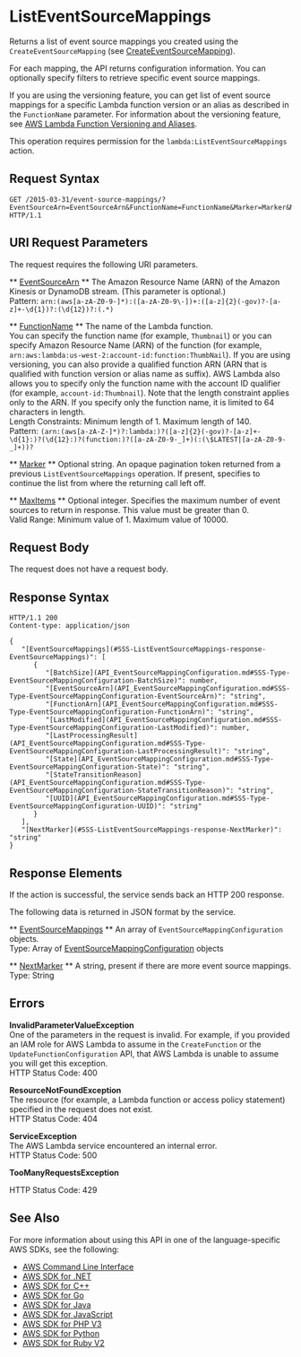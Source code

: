 # ListEventSourceMappings<a name="API_ListEventSourceMappings"></a>

Returns a list of event source mappings you created using the `CreateEventSourceMapping` \(see [CreateEventSourceMapping](API_CreateEventSourceMapping.md)\)\. 

For each mapping, the API returns configuration information\. You can optionally specify filters to retrieve specific event source mappings\.

If you are using the versioning feature, you can get list of event source mappings for a specific Lambda function version or an alias as described in the `FunctionName` parameter\. For information about the versioning feature, see [AWS Lambda Function Versioning and Aliases](https://docs.aws.amazon.com/lambda/latest/dg/versioning-aliases.html)\. 

This operation requires permission for the `lambda:ListEventSourceMappings` action\.

## Request Syntax<a name="API_ListEventSourceMappings_RequestSyntax"></a>

```
GET /2015-03-31/event-source-mappings/?EventSourceArn=EventSourceArn&FunctionName=FunctionName&Marker=Marker&MaxItems=MaxItems HTTP/1.1
```

## URI Request Parameters<a name="API_ListEventSourceMappings_RequestParameters"></a>

The request requires the following URI parameters\.

 ** [EventSourceArn](#API_ListEventSourceMappings_RequestSyntax) **   <a name="SSS-ListEventSourceMappings-request-EventSourceArn"></a>
The Amazon Resource Name \(ARN\) of the Amazon Kinesis or DynamoDB stream\. \(This parameter is optional\.\)  
Pattern: `arn:(aws[a-zA-Z0-9-]*):([a-zA-Z0-9\-])+:([a-z]{2}(-gov)?-[a-z]+-\d{1})?:(\d{12})?:(.*)` 

 ** [FunctionName](#API_ListEventSourceMappings_RequestSyntax) **   <a name="SSS-ListEventSourceMappings-request-FunctionName"></a>
The name of the Lambda function\.  
 You can specify the function name \(for example, `Thumbnail`\) or you can specify Amazon Resource Name \(ARN\) of the function \(for example, `arn:aws:lambda:us-west-2:account-id:function:ThumbNail`\)\. If you are using versioning, you can also provide a qualified function ARN \(ARN that is qualified with function version or alias name as suffix\)\. AWS Lambda also allows you to specify only the function name with the account ID qualifier \(for example, `account-id:Thumbnail`\)\. Note that the length constraint applies only to the ARN\. If you specify only the function name, it is limited to 64 characters in length\.   
Length Constraints: Minimum length of 1\. Maximum length of 140\.  
Pattern: `(arn:(aws[a-zA-Z-]*)?:lambda:)?([a-z]{2}(-gov)?-[a-z]+-\d{1}:)?(\d{12}:)?(function:)?([a-zA-Z0-9-_]+)(:(\$LATEST|[a-zA-Z0-9-_]+))?` 

 ** [Marker](#API_ListEventSourceMappings_RequestSyntax) **   <a name="SSS-ListEventSourceMappings-request-Marker"></a>
Optional string\. An opaque pagination token returned from a previous `ListEventSourceMappings` operation\. If present, specifies to continue the list from where the returning call left off\. 

 ** [MaxItems](#API_ListEventSourceMappings_RequestSyntax) **   <a name="SSS-ListEventSourceMappings-request-MaxItems"></a>
Optional integer\. Specifies the maximum number of event sources to return in response\. This value must be greater than 0\.  
Valid Range: Minimum value of 1\. Maximum value of 10000\.

## Request Body<a name="API_ListEventSourceMappings_RequestBody"></a>

The request does not have a request body\.

## Response Syntax<a name="API_ListEventSourceMappings_ResponseSyntax"></a>

```
HTTP/1.1 200
Content-type: application/json

{
   "[EventSourceMappings](#SSS-ListEventSourceMappings-response-EventSourceMappings)": [ 
      { 
         "[BatchSize](API_EventSourceMappingConfiguration.md#SSS-Type-EventSourceMappingConfiguration-BatchSize)": number,
         "[EventSourceArn](API_EventSourceMappingConfiguration.md#SSS-Type-EventSourceMappingConfiguration-EventSourceArn)": "string",
         "[FunctionArn](API_EventSourceMappingConfiguration.md#SSS-Type-EventSourceMappingConfiguration-FunctionArn)": "string",
         "[LastModified](API_EventSourceMappingConfiguration.md#SSS-Type-EventSourceMappingConfiguration-LastModified)": number,
         "[LastProcessingResult](API_EventSourceMappingConfiguration.md#SSS-Type-EventSourceMappingConfiguration-LastProcessingResult)": "string",
         "[State](API_EventSourceMappingConfiguration.md#SSS-Type-EventSourceMappingConfiguration-State)": "string",
         "[StateTransitionReason](API_EventSourceMappingConfiguration.md#SSS-Type-EventSourceMappingConfiguration-StateTransitionReason)": "string",
         "[UUID](API_EventSourceMappingConfiguration.md#SSS-Type-EventSourceMappingConfiguration-UUID)": "string"
      }
   ],
   "[NextMarker](#SSS-ListEventSourceMappings-response-NextMarker)": "string"
}
```

## Response Elements<a name="API_ListEventSourceMappings_ResponseElements"></a>

If the action is successful, the service sends back an HTTP 200 response\.

The following data is returned in JSON format by the service\.

 ** [EventSourceMappings](#API_ListEventSourceMappings_ResponseSyntax) **   <a name="SSS-ListEventSourceMappings-response-EventSourceMappings"></a>
An array of `EventSourceMappingConfiguration` objects\.  
Type: Array of [EventSourceMappingConfiguration](API_EventSourceMappingConfiguration.md) objects

 ** [NextMarker](#API_ListEventSourceMappings_ResponseSyntax) **   <a name="SSS-ListEventSourceMappings-response-NextMarker"></a>
A string, present if there are more event source mappings\.  
Type: String

## Errors<a name="API_ListEventSourceMappings_Errors"></a>

 **InvalidParameterValueException**   
One of the parameters in the request is invalid\. For example, if you provided an IAM role for AWS Lambda to assume in the `CreateFunction` or the `UpdateFunctionConfiguration` API, that AWS Lambda is unable to assume you will get this exception\.  
HTTP Status Code: 400

 **ResourceNotFoundException**   
The resource \(for example, a Lambda function or access policy statement\) specified in the request does not exist\.  
HTTP Status Code: 404

 **ServiceException**   
The AWS Lambda service encountered an internal error\.  
HTTP Status Code: 500

 **TooManyRequestsException**   
   
HTTP Status Code: 429

## See Also<a name="API_ListEventSourceMappings_SeeAlso"></a>

For more information about using this API in one of the language\-specific AWS SDKs, see the following:
+  [AWS Command Line Interface](https://docs.aws.amazon.com/goto/aws-cli/lambda-2015-03-31/ListEventSourceMappings) 
+  [AWS SDK for \.NET](https://docs.aws.amazon.com/goto/DotNetSDKV3/lambda-2015-03-31/ListEventSourceMappings) 
+  [AWS SDK for C\+\+](https://docs.aws.amazon.com/goto/SdkForCpp/lambda-2015-03-31/ListEventSourceMappings) 
+  [AWS SDK for Go](https://docs.aws.amazon.com/goto/SdkForGoV1/lambda-2015-03-31/ListEventSourceMappings) 
+  [AWS SDK for Java](https://docs.aws.amazon.com/goto/SdkForJava/lambda-2015-03-31/ListEventSourceMappings) 
+  [AWS SDK for JavaScript](https://docs.aws.amazon.com/goto/AWSJavaScriptSDK/lambda-2015-03-31/ListEventSourceMappings) 
+  [AWS SDK for PHP V3](https://docs.aws.amazon.com/goto/SdkForPHPV3/lambda-2015-03-31/ListEventSourceMappings) 
+  [AWS SDK for Python](https://docs.aws.amazon.com/goto/boto3/lambda-2015-03-31/ListEventSourceMappings) 
+  [AWS SDK for Ruby V2](https://docs.aws.amazon.com/goto/SdkForRubyV2/lambda-2015-03-31/ListEventSourceMappings) 